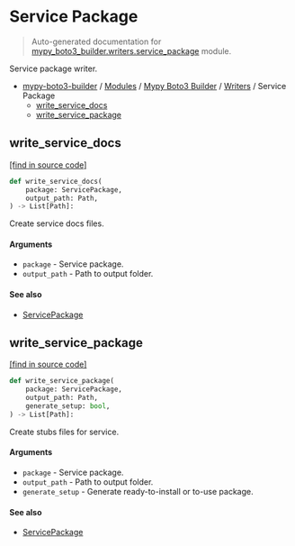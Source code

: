 # Service Package

> Auto-generated documentation for [mypy_boto3_builder.writers.service_package](https://github.com/vemel/mypy_boto3_builder/blob/master/mypy_boto3_builder/writers/service_package.py) module.

Service package writer.

- [mypy-boto3-builder](../../README.md#mypy_boto3_builder) / [Modules](../../MODULES.md#mypy-boto3-builder-modules) / [Mypy Boto3 Builder](../index.md#mypy-boto3-builder) / [Writers](index.md#writers) / Service Package
    - [write_service_docs](#write_service_docs)
    - [write_service_package](#write_service_package)

## write_service_docs

[[find in source code]](https://github.com/vemel/mypy_boto3_builder/blob/master/mypy_boto3_builder/writers/service_package.py#L158)

```python
def write_service_docs(
    package: ServicePackage,
    output_path: Path,
) -> List[Path]:
```

Create service docs files.

#### Arguments

- `package` - Service package.
- `output_path` - Path to output folder.

#### See also

- [ServicePackage](../structures/service_package.md#servicepackage)

## write_service_package

[[find in source code]](https://github.com/vemel/mypy_boto3_builder/blob/master/mypy_boto3_builder/writers/service_package.py#L20)

```python
def write_service_package(
    package: ServicePackage,
    output_path: Path,
    generate_setup: bool,
) -> List[Path]:
```

Create stubs files for service.

#### Arguments

- `package` - Service package.
- `output_path` - Path to output folder.
- `generate_setup` - Generate ready-to-install or to-use package.

#### See also

- [ServicePackage](../structures/service_package.md#servicepackage)
